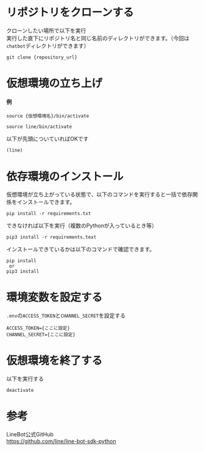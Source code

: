# リポジトリをクローンする
クローンしたい場所で以下を実行<br>
実行した直下にリポジトリ名と同じ名前のディレクトリができます。（今回は`chatbot`ディレクトリができます）
```
git clone {repository_url}
```

# 仮想環境の立ち上げ
#### 例
```
source {仮想環境名}/bin/activate
```
```
source line/bin/activate
```
以下が先頭についていればOKです
```
(line) 
```

# 依存環境のインストール
仮想環境が立ち上がっている状態で、以下のコマンドを実行すると一括で依存関係をインストールできます。<br>
```
pip install -r requirements.txt
```
できなければ以下を実行（複数のPythonが入っているとき等）
```
pip3 install -r requirements.text
```
インストールできているかは以下のコマンドで確認できます。
```
pip install
 or
pip3 install
```

# 環境変数を設定する
`.env`の`ACCESS_TOKEN`と`CHANNEL_SECRET`を設定する
```
ACCESS_TOKEN={ここに設定}
CHANNEL_SECRET={ここに設定}
```

# 仮想環境を終了する
以下を実行する
```
deactivate
```

# 参考
LineBot公式GitHub<br>
https://github.com/line/line-bot-sdk-python